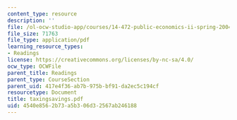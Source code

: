 ```yaml
---
content_type: resource
description: ''
file: /ol-ocw-studio-app/courses/14-472-public-economics-ii-spring-2004/4540e8562b73a5b306d32567ab246188_taxingsavings.pdf
file_size: 71763
file_type: application/pdf
learning_resource_types:
- Readings
license: https://creativecommons.org/licenses/by-nc-sa/4.0/
ocw_type: OCWFile
parent_title: Readings
parent_type: CourseSection
parent_uid: 417e4f36-ab7b-975b-bf91-da2ec5c194cf
resourcetype: Document
title: taxingsavings.pdf
uid: 4540e856-2b73-a5b3-06d3-2567ab246188
---
```

